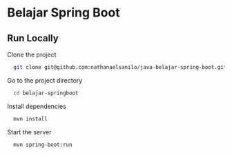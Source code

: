 # Belajar Spring Boot

## Run Locally

Clone the project

```bash
  git clone git@github.com:nathanaelsanilo/java-belajar-spring-boot.git
```

Go to the project directory

```bash
  cd belajar-springboot
```

Install dependencies

```bash
  mvn install
```

Start the server

```bash
  mvn spring-boot:run
```
